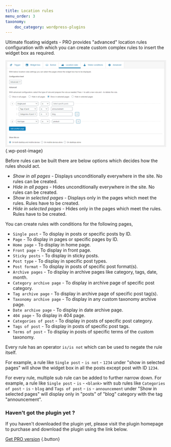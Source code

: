 ```yaml
---
title: Location rules
menu_order: 3
taxonomy:
    doc_category: wordpress-plugins
---
```


Ultimate floating widgets - PRO provides "advanced" location rules configuration with which you can create custom complex rules to insert the widget box as required.

![Location rule settings in Ultimate floating widgets PRO WordPress plugin](/_images/ufwp-location-rules.png) {.wp-post-image}

Before rules can be built there are below options which decides how the rules should act.

* _Show in all pages_ - Displays unconditionally everywhere in the site. No rules can be created.
* _Hide in all pages_ - Hides unconditionally everywhere in the site. No rules can be created.
* _Show in selected pages_ - Displays only in the pages which meet the rules. Rules have to be created.
* _Hide in selected pages_ - Hides only in the pages which meet the rules. Rules have to be created.

You can create rules with conditions for the following pages,

* `Single post` - To display in posts or specific posts by ID.
* `Page` - To display in pages or specific pages by ID.
* `Home page` - To display in home page.
* `Front page` - To display in front page.
* `Sticky posts` - To display in sticky posts.
* `Post type` - To display in specific post types.
* `Post format` - To display in posts of specific post format(s).
* `Archive pages` - To display in archive pages like category, tags, date, month.
* `Category archive page` - To display in archive page of specific post category.
* `Tag archive page` - To display in archive page of specific post tag(s).
* `Taxonomy archive page` - To display in any custom taxonomy archive page.
* `Date archive page` - To display in date archive page.
* `404 page` - To display in 404 page.
* `Categories of post` - To display in posts of specific post category.
* `Tags of post` - To display in posts of specific post tags.
* `Terms of post` - To display in posts of specific terms of the custom taxonomy.

Every rule has an operator `is/is not` which can be used to negate the rule itself.

For example, a rule like `Single post` - `is not` - `1234` under "show in selected pages" will show the widget box in all the posts except post with ID `1234`.

For every rule, multiple sub rule can be added to further narrow down. For example, a rule like `Single post` - `is` - `<blank>` with sub rules like `Categories of post` - `is` - `blog` and `Tags of post` - `is` - `announcement` under "Show in selected pages" will display only in "posts" of "blog" category with the tag "announcement".

### Haven't got the plugin yet ?

If you haven't downloaded the plugin yet, please visit the plugin homepage to purchase and download the plugin using the link below.

[Get PRO version](/wordpress-plugins/ultimate-floating-widgets-pro/?utm_source=doc&utm_medium=location-rules&utm_campaign=ufw-pro#purchase) {.button}